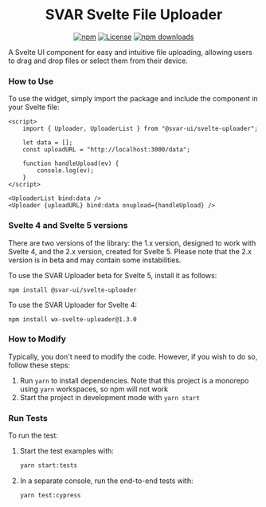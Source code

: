 <div align="center">
	
# SVAR Svelte File Uploader

[![npm](https://img.shields.io/npm/v/@svar-ui/svelte-uploader.svg)](https://www.npmjs.com/package/@svar-ui/svelte-uploader)
[![License](https://img.shields.io/github/license/svar-widgets/uploader)](https://github.com/svar-widgets/uploader/blob/main/license.txt)
[![npm downloads](https://img.shields.io/npm/dm/@svar-ui/svelte-uploader.svg)](https://www.npmjs.com/package/@svar-ui/svelte-uploader)

</div>

A Svelte UI component for easy and intuitive file uploading, allowing users to drag and drop files or select them from their device.

### How to Use

To use the widget, simply import the package and include the component in your Svelte file:

```svelte
<script>
	import { Uploader, UploaderList } from "@svar-ui/svelte-uploader";

	let data = [];
	const uploadURL = "http://localhost:3000/data";

	function handleUpload(ev) {
		console.log(ev);
	}
</script>

<UploaderList bind:data />
<Uploader {uploadURL} bind:data onupload={handleUpload} />
```

### Svelte 4 and Svelte 5 versions

There are two versions of the library: the 1.x version, designed to work with Svelte 4, and the 2.x version, created for Svelte 5. Please note that the 2.x version is in beta and may contain some instabilities.

To use the SVAR Uploader beta for Svelte 5, install it as follows:

```
npm install @svar-ui/svelte-uploader
```

To use the SVAR Uploader for Svelte 4:

```
npm install wx-svelte-uploader@1.3.0
```

### How to Modify

Typically, you don't need to modify the code. However, if you wish to do so, follow these steps:

1. Run `yarn` to install dependencies. Note that this project is a monorepo using `yarn` workspaces, so npm will not work
2. Start the project in development mode with `yarn start`

### Run Tests

To run the test:

1. Start the test examples with:
    ```sh
    yarn start:tests
    ```
2. In a separate console, run the end-to-end tests with:
    ```sh
    yarn test:cypress
    ```
